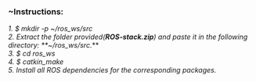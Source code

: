 ### ~Instructions:

_1. $ mkdir -p ~/ros_ws/src_   
_2. Extract the folder provided(**ROS-stack.zip**) and paste it in the following directory: **~/ros_ws/src._**    
_3. $ cd ros_ws_   
_4. $ catkin_make_    
_5. Install all ROS dependencies for the corresponding packages._ 
